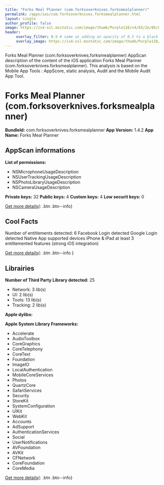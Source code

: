 ```yaml
---
title: "Forks Meal Planner (com.forksoverknives.forksmealplanner)"
permalink: /apps/ios/com.forksoverknives.forksmealplanner.html
layout: single
author_profile: false
image: https://is4-ssl.mzstatic.com/image/thumb/Purple116/v4/83/2e/05/832e05be-b3e1-4d19-757c-a1662043f5d5/AppIcon-0-0-1x_U007emarketing-0-0-0-7-0-0-sRGB-0-0-0-GLES2_U002c0-512MB-85-220-0-0.png/512x512bb.jpg
header: 
     overlay_filter: 0.5 # same as adding an opacity of 0.5 to a black background
     overlay_image: https://is4-ssl.mzstatic.com/image/thumb/Purple116/v4/83/2e/05/832e05be-b3e1-4d19-757c-a1662043f5d5/AppIcon-0-0-1x_U007emarketing-0-0-0-7-0-0-sRGB-0-0-0-GLES2_U002c0-512MB-85-220-0-0.png/512x512bb.jpg
---
```

Forks Meal Planner (com.forksoverknives.forksmealplanner) AppScan description of the content of the iOS application Forks Meal Planner (com.forksoverknives.forksmealplanner). This analysis is based on the Mobile App Tools : AppScore, static analysis, Audit and the Mobile Audit App Tool.

# Forks Meal Planner (com.forksoverknives.forksmealplanner)

**BundleId:** com.forksoverknives.forksmealplanner
**App Version:** 1.4.2
**App Name:** Forks Meal Planner


## AppScan informations 

**List of permissions:** 
- NSMicrophoneUsageDescription
- NSUserTrackingUsageDescription
- NSPhotoLibraryUsageDescription
- NSCameraUsageDescription
  
  
**Private keys:** 32
**Public keys:** 4
**Custom keys:** 4
**Low securit keys:** 0
  
[Get more details](/pricing.html){: .btn .btn--info}

## Cool Facts

Number of entitlements detected: 6
Facebook Login detected
Google Login detected
Native App
supported devices iPhone & iPad
at least 3 entitlemented features (strong iOS integration)
  
[Get more details](/pricing.html){: .btn .btn--info }

## Librairies 
**Number of Third Party Library detected:** 25
- Network: 3 lib(s)
- UI: 2 lib(s)
- Tools: 13 lib(s)
- Tracking: 2 lib(s)


**Apple dylibs:**


**Apple System Library Frameworks:**
- Accelerate
- AudioToolbox
- CoreGraphics
- CoreTelephony
- CoreText
- Foundation
- ImageIO
- LocalAuthentication
- MobileCoreServices
- Photos
- QuartzCore
- SafariServices
- Security
- StoreKit
- SystemConfiguration
- UIKit
- WebKit
- Accounts
- AdSupport
- AuthenticationServices
- Social
- UserNotifications
- AVFoundation
- AVKit
- CFNetwork
- CoreFoundation
- CoreMedia


  
[Get more details](/pricing.html){: .btn .btn--info}

